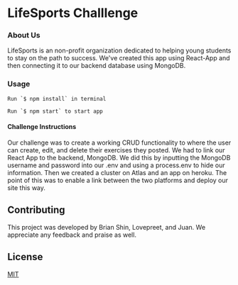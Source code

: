 
# LifeSports Challlenge 

### About Us

LifeSports is an non-profit organization dedicated to helping young students to stay on the path to success. We've created this app using React-App and then connecting it to our backend database using MongoDB.

### Usage

```
Run `$ npm install` in terminal
```

```
Run `$ npm start` to start app
```

#### Challenge Instructions

Our challenge was to create a working CRUD functionality to where the user can create, edit, and delete their exercises they posted. We had to link our React App to the backend, MongoDB. We did this by inputting the MongoDB username and password into our .env and using a process.env to hide our information. Then we created a cluster on Atlas and an app on heroku. The point of this was to enable a link between the two platforms and deploy our site this way.

## Contributing
This project was developed by Brian Shin, Lovepreet, and Juan. We appreciate any feedback and praise as well. 

## License
[MIT](https://choosealicense.com/licenses/mit/#)

